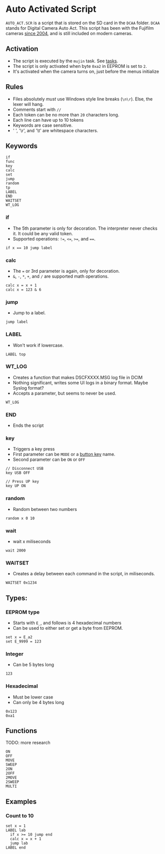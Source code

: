 # Auto Activated Script
`AUTO_ACT.SCR` is a script that is stored on the SD card in the `DCAA` folder. `DCAA` stands for Digital Camera Auto Act.
This script has been with the Fujifilm cameras [since 2004](https://en.wikipedia.org/wiki/FinePix_S3_Pro), and is still included on modern cameras.

## Activation
- The script is executed by the `mujin` task. See [tasks](tasks.md).
- The script is only activated when byte `0xa2` in EEPROM is set to `2`.
- It's activated when the camera turns on, just before the menus initialize

## Rules
- Files absolutely *must* use Windows style line breaks (`\n\r`). Else, the lexer will hang.
- Comments start with `//`
- Each token can be no more than `20` characters long.
- Each line can have up to 10 tokens
- Keywords are case sensitive.
- ' ', '\r', and '\t' are whitespace characters.

## Keywords
```
if
func
key
calc
set
jump
random
tp
LABEL
END
WAITSET
WT_LOG
```
### if
- The 5th parameter is only for decoration. The interpreter never checks it. It could be any valid token.
- Supported operations: `!=`, `<=`, `>=`, and `==`.
```
if x == 10 jump label
```
### calc
- The `=` or 3rd parameter is again, only for decoration.
- `&`, `-`, `*`, `+`, and `/` are supported math operations.
```
calc x = x + 1
calc x = 123 & 6
```
### jump
- Jump to a label.
```
jump label
```
### LABEL
- Won't work if lowercase.
```
LABEL top
```
### WT_LOG
- Creates a function that makes DSCFXXXX.MSG log file in DCIM
- Nothing significant, writes some UI logs in a binary format. Maybe Syslog format?
- Accepts a parameter, but seems to never be used.
```
WT_LOG
```
### END
- Ends the script
### key
- Triggers a key press
- First parameter can be `MODE` or a [button key](keys.md) name.
- Second parameter can be `ON` or `OFF`
```
// Disconnect USB
key USB OFF

// Press UP key
key UP ON
```
### random
- Random between two numbers
```
random x 0 10
```
### wait
- wait x miliseconds
```
wait 2000
```
### WAITSET
- Creates a delay between each command in the script, in miliseconds.
```
WAITSET 0x1234
```

## Types:
### EEPROM type
- Starts with `E_`, and follows is 4 hexadecimal numbers
- Can be used to either set or get a byte from EEPROM.
```
set x = E_a2
set E_9999 = 123
```
### Integer
- Can be 5 bytes long
```
123
```
### Hexadecimal
- Must be lower case
- Can only be 4 bytes long
```
0x123
0xa1
```

## Functions
TODO: more research
```
ON
OFF
MOVE
SWEEP
2ON
2OFF
2MOVE
2SWEEP
MULTI
```

## Examples
### Count to 10
```
set x = 1
LABEL lab
  if x >= 10 jump end
  calc x = x + 1
  jump lab
LABEL end
```

